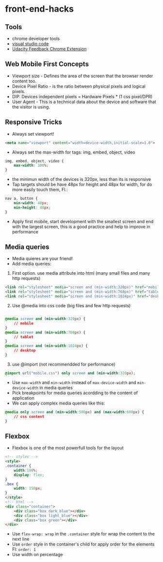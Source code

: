 # front-end-hacks
## Tools
- chrome developer tools
- [visual studio code](https://code.visualstudio.com/)
- [Udacity Feedback Chrome Extension](https://github.com/udacity/frontend-grading-engine)

## Web Mobile First Concepts
- Viewport size - Defines the area of the screen that the browser render content too.
- Device Pixel Ratio - is the ratio between physical pixels and logical pixels.
- DIP: Devices independent pixels = Hardware Pixels * (1 css pixel/DPR)
- User Agent - This is a technical data about the device and software that the visitor is using.

## Responsive Tricks

- Always set viewport!

```html
<meta name="viewport" content="width=device-width,initial-scale=1.0">
```
- Always set the max-width for tags: img, embed, object, video
```css
img, embed, object, video {
    max-width: 100%;
}
```
- the minimun width of the devices is 320px, less than its is responsive
- Tap targets should be have 48px for height and 48px for width, for do more easily touch them, FI.:
```css
nav a, button {
    min-width: 48px;
    min-height: 48px;
}
```
- Apply first mobile, start development with the smallest screen and end with the largest screen, this is a good practice and help to improve in performance

## Media queries
- Media quieres are your friend!
- Add media queries:

1. First option. use media attribute into html (many small files and many http requests)

```html
<link rel="stylesheet" media="screen and (min-width:320px)" href="mobile.css">
<link rel="stylesheet" media="screen and (min-width:768px)" href="tablet.css">
<link rel="stylesheet" media="screen and (min-width:1024px)" href="desktop.css">
```

2. Use @media into css code (big files and few http requests)
```css

@media screen and (min-width:320px) {
    // mobile
}
@media screen and (min-width:768px) {
    // tablet
}
@media screen and (min-width:1024px) {
    // desktop
}
```

3. use @import (not recommendded for performance)

```css
@import url("mobile.css") only screen and (min-width:320px);
```

- Use <code>max-width</code> and <code>min-width</code> instead of <code>max-device-width</code> and <code>min-device-width</code> in media queries
- Pick breakpoints for media queries acordding to the content of application
- We can apply complex media queries like this:

```css
@media only screen and (min-width:500px) and (max-width:600px) {
    // css content
}
```

## Flexbox
- Flexbox is one of the most powerfull tools for the layout
```html
<!-- styles -->
<style>
.container {
    width:100%;
    display: flex;
}
.box {
    width: 150px;
}
</style>
<!-- html -->
<div class="container">
    <div class="box dark_blue"></div>
    <div class="box light_blue"></div>
    <div class="box green"></div>
</div>
```

-   Use <code>flex-wrap: wrap</code> in the <code>.container</code> style for wrap the content to the next line
- Use <code>order</code> style in the container's child for apply order for the elements FI: <code>order: 1</code>
- Use width on percentage
